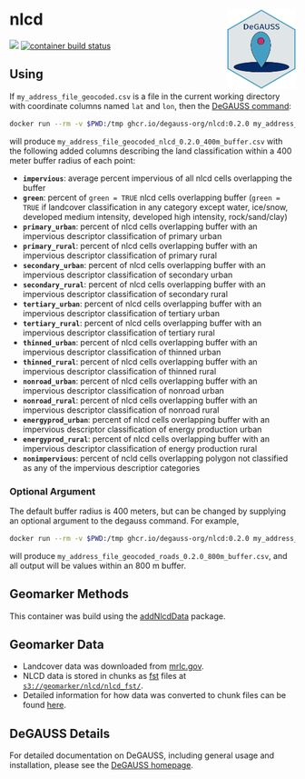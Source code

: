 # nlcd <a href='https://degauss.org'><img src='https://github.com/degauss-org/degauss_hex_logo/raw/main/PNG/degauss_hex.png' align='right' height='138.5' /></a>

[![](https://img.shields.io/github/v/release/degauss-org/nlcd?color=469FC2&label=version&sort=semver)](https://github.com/degauss-org/nlcd/releases)
[![container build status](https://github.com/degauss-org/nlcd/workflows/build-deploy-release/badge.svg)](https://github.com/degauss-org/nlcd/actions/workflows/build-deploy-release.yaml)

## Using

If `my_address_file_geocoded.csv` is a file in the current working directory with coordinate columns named `lat` and `lon`, then the [DeGAUSS command](https://degauss.org/using_degauss.html#DeGAUSS_Commands):

```sh
docker run --rm -v $PWD:/tmp ghcr.io/degauss-org/nlcd:0.2.0 my_address_file_geocoded.csv
```

will produce `my_address_file_geocoded_nlcd_0.2.0_400m_buffer.csv` with the following added columns describing the land classification within a 400 meter buffer radius of each point:

- **`impervious`**: average percent impervious of all nlcd cells overlapping the buffer
- **`green`**: percent of `green = TRUE` nlcd cells overlapping buffer (`green = TRUE` if landcover classification in any category except water, ice/snow, developed medium intensity, developed high intensity, rock/sand/clay)
- **`primary_urban`**: percent of nlcd cells overlapping buffer with an impervious descriptor classification of primary urban
- **`primary_rural`**: percent of nlcd cells overlapping buffer with an impervious descriptor classification of primary rural
- **`secondary_urban`**: percent of nlcd cells overlapping buffer with an impervious descriptor classification of secondary urban
- **`secondary_rural`**: percent of nlcd cells overlapping buffer with an impervious descriptor classification of secondary rural
- **`tertiary_urban`**: percent of nlcd cells overlapping buffer with an impervious descriptor classification of tertiary urban
- **`tertiary_rural`**: percent of nlcd cells overlapping buffer with an impervious descriptor classification of tertiary rural
- **`thinned_urban`**: percent of nlcd cells overlapping buffer with an impervious descriptor classification of thinned urban
- **`thinned_rural`**: percent of nlcd cells overlapping buffer with an impervious descriptor classification of thinned rural
- **`nonroad_urban`**: percent of nlcd cells overlapping buffer with an impervious descriptor classification of nonroad urban
- **`nonroad_rural`**: percent of nlcd cells overlapping buffer with an impervious descriptor classification of nonroad rural
- **`energyprod_urban`**: percent of nlcd cells overlapping buffer with an impervious descriptor classification of energy production urban
- **`energyprod_rural`**: percent of nlcd cells overlapping buffer with an impervious descriptor classification of energy production rural
- **`nonimpervious`**: percent of ncld cells overlapping polygon not classified as any of the impervious descriptior categories

### Optional Argument

The default buffer radius is 400 meters, but can be changed by supplying an optional argument to the degauss command. For example,

```sh
docker run --rm -v $PWD:/tmp ghcr.io/degauss-org/nlcd:0.2.0 my_address_file_geocoded.csv 800
```

will produce `my_address_file_geocoded_roads_0.2.0_800m_buffer.csv`, and all output will be values within an 800 m buffer. 

## Geomarker Methods

This container was build using the [addNlcdData](https://geomarker.io/addNlcdData) package.

## Geomarker Data

- Landcover data was downloaded from [mrlc.gov](mrlc.gov).
- NLCD data is stored in chunks as [fst](https://github.com/fstpackage/fst) files at [`s3://geomarker/nlcd/nlcd_fst/`](https://geomarker.s3.us-east-2.amazonaws.com/nlcd/nlcd_fst).
- Detailed information for how data was converted to chunk files can be found [here](https://github.com/geomarker-io/nlcd_raster_to_fst).

## DeGAUSS Details

For detailed documentation on DeGAUSS, including general usage and installation, please see the [DeGAUSS homepage](https://degauss.org).
